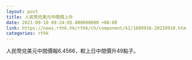 ```yaml
---
layout: post
title: 人民幣兌美元中間價上升
date: 2021-09-10 09:24:05.000000000 +08:00
link: https://news.rthk.hk/rthk/ch/component/k2/1609916-20210910.htm
categories: rthk
---
```


人民幣兌美元中間價報6.4566，較上日中間價升49點子。
